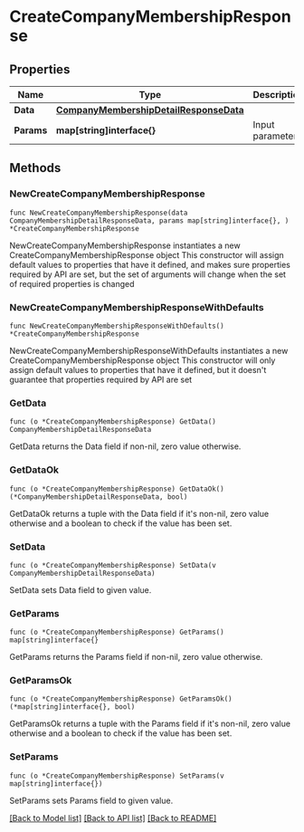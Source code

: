 # CreateCompanyMembershipResponse

## Properties

Name | Type | Description | Notes
------------ | ------------- | ------------- | -------------
**Data** | [**CompanyMembershipDetailResponseData**](CompanyMembershipDetailResponseData.md) |  | 
**Params** | **map[string]interface{}** | Input parameters | 

## Methods

### NewCreateCompanyMembershipResponse

`func NewCreateCompanyMembershipResponse(data CompanyMembershipDetailResponseData, params map[string]interface{}, ) *CreateCompanyMembershipResponse`

NewCreateCompanyMembershipResponse instantiates a new CreateCompanyMembershipResponse object
This constructor will assign default values to properties that have it defined,
and makes sure properties required by API are set, but the set of arguments
will change when the set of required properties is changed

### NewCreateCompanyMembershipResponseWithDefaults

`func NewCreateCompanyMembershipResponseWithDefaults() *CreateCompanyMembershipResponse`

NewCreateCompanyMembershipResponseWithDefaults instantiates a new CreateCompanyMembershipResponse object
This constructor will only assign default values to properties that have it defined,
but it doesn't guarantee that properties required by API are set

### GetData

`func (o *CreateCompanyMembershipResponse) GetData() CompanyMembershipDetailResponseData`

GetData returns the Data field if non-nil, zero value otherwise.

### GetDataOk

`func (o *CreateCompanyMembershipResponse) GetDataOk() (*CompanyMembershipDetailResponseData, bool)`

GetDataOk returns a tuple with the Data field if it's non-nil, zero value otherwise
and a boolean to check if the value has been set.

### SetData

`func (o *CreateCompanyMembershipResponse) SetData(v CompanyMembershipDetailResponseData)`

SetData sets Data field to given value.


### GetParams

`func (o *CreateCompanyMembershipResponse) GetParams() map[string]interface{}`

GetParams returns the Params field if non-nil, zero value otherwise.

### GetParamsOk

`func (o *CreateCompanyMembershipResponse) GetParamsOk() (*map[string]interface{}, bool)`

GetParamsOk returns a tuple with the Params field if it's non-nil, zero value otherwise
and a boolean to check if the value has been set.

### SetParams

`func (o *CreateCompanyMembershipResponse) SetParams(v map[string]interface{})`

SetParams sets Params field to given value.



[[Back to Model list]](../README.md#documentation-for-models) [[Back to API list]](../README.md#documentation-for-api-endpoints) [[Back to README]](../README.md)


